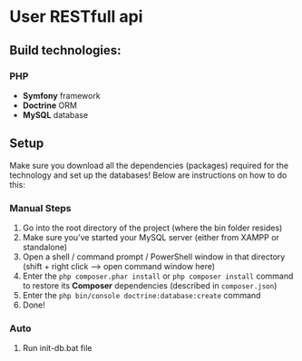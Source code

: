 # User RESTfull api

## Build technologies:

### PHP
* **Symfony** framework
* **Doctrine** ORM
* **MySQL** database

## Setup
Make sure you download all the dependencies (packages) required for the technology and set up the databases! Below are instructions on how to do this:

### Manual Steps
1. Go into the root directory of the project (where the bin folder resides)
2. Make sure you’ve started your MySQL server (either from XAMPP or standalone)
3. Open a shell / command prompt / PowerShell window in that directory (shift + right click --> open command window here)
4. Enter the `php composer.phar install` or `php composer install` command to restore its **Composer** dependencies (described in `composer.json`)
5. Enter the `php bin/console doctrine:database:create` command
6. Done!

### Auto
1. Run init-db.bat file
